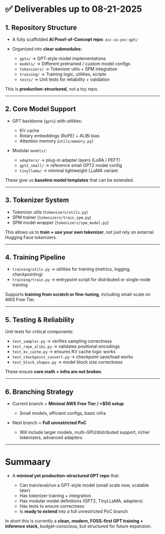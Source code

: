 # ✅ Deliverables up to 08-21-2025

## 1. **Repository Structure**

* A fully scaffolded **AI Proof-of-Concept repo**: `aic-ai-poc-gpt/`
* Organized into **clear submodules**:

  * `gptx/` → GPT-style model implementations
  * `models/` → Different pretrained / custom model configs
  * `tokenizers/` → Tokenizer utils + SPM integration
  * `training/` → Training logic, utilities, scripts
  * `tests/` → Unit tests for reliability + validation

This is **production-structured**, not a toy repo.

---

## 2. **Core Model Support**

* GPT backbone (`gptx`) with utilities:

  * KV cache
  * Rotary embeddings (RoPE) + ALiBi bias
  * Attention memory (`utils/memory.py`)
* Modular `models/`:

  * `adapters/` → plug-in adapter layers (LoRA / PEFT)
  * `gpt2_small/` → reference small GPT2 model config
  * `tinyllama/` → minimal lightweight LLaMA variant

These give us **baseline model templates** that can be extended.

---

## 3. **Tokenizer System**

* Tokenizer utils (`tokenizers/utils.py`)
* SPM trainer (`tokenizers/train_spm.py`)
* SPM model wrapper (`tokenizers/spm_model.py`)

This allows us to **train + use your own tokenizer**, not just rely on external Hugging Face tokenizers.

---

## 4. **Training Pipeline**

* `training/utils.py` → utilities for training (metrics, logging, checkpointing)
* `training/train.py` → entrypoint script for distributed or single-node training

Supports **training from scratch or fine-tuning**, including small-scale on AWS Free Tier.

---

## 5. **Testing & Reliability**

Unit tests for critical components:

* `test_sampler.py` → verifies sampling correctness
* `test_rope_alibi.py` → validates positional encodings
* `test_kv_cache.py` → ensures KV cache logic works
* `test_checkpoint_convert.py` → checkpoint save/load works
* `test_block_shapes.py` → model block size correctness

These ensure **core math + infra are not broken**.

---

## 6. **Branching Strategy**

* Current branch = **Minimal AWS Free Tier / <\$50 setup**

  * Small models, efficient configs, basic infra
* Next branch = **Full unrestricted PoC**

  * Will include larger models, multi-GPU/distributed support, richer tokenizers, advanced adapters

---

# Summaary

* A **minimal yet production-structured GPT repo** that:

  * Can train/eval/run a GPT-style model (small scale now, scalable later)
  * Has tokenizer training + integration
  * Has modular model definitions (GPT2, TinyLLaMA, adapters)
  * Has tests to ensure correctness
  * Is **ready to extend** into a full unrestricted PoC branch

In short this is currently a **clean, modern, FOSS-first GPT training + inference stack**, budget-conscious, but structured for future expansion.